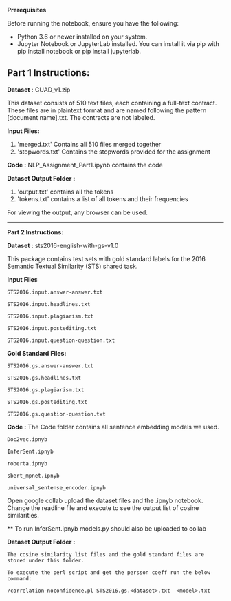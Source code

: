 **Prerequisites**

Before running the notebook, ensure you have the following:

- Python 3.6 or newer installed on your system.
- Jupyter Notebook or JupyterLab installed. You can install it via pip with pip install notebook or pip install jupyterlab.

**Part 1 Instructions:**
-----------------------------------------------------------------------------------------------------------------------------------------------------------------------------------------------------------------------------------------

**Dataset** : CUAD\_v1.zip

This dataset consists of 510 text files, each containing a full-text contract. These files are in plaintext format and are named following the pattern [document name].txt. The contracts are not labeled.

**Input Files:**

1. 'merged.txt' Contains all 510 files merged together
2. 'stopwords.txt' Contains the stopwords provided for the assignment

**Code :** NLP\_Assignment\_Part1.ipynb contains the code

**Dataset Output Folder :**

1. 'output.txt' contains all the tokens
2. 'tokens.txt' contains a list of all tokens and their frequencies

For viewing the output, any browser can be used.


-----------------------------------------------------------------------------------------------------------------------------------------------------------------------------------------------------------------------------------------
**Part 2 Instructions:**

**Dataset** : sts2016-english-with-gs-v1.0

This package contains test sets with gold standard labels for the 2016 Semantic Textual Similarity (STS) shared task.

**Input Files**

    STS2016.input.answer-answer.txt

    STS2016.input.headlines.txt

    STS2016.input.plagiarism.txt

    STS2016.input.postediting.txt

    STS2016.input.question-question.txt

**Gold Standard Files:**

    STS2016.gs.answer-answer.txt

    STS2016.gs.headlines.txt

    STS2016.gs.plagiarism.txt

    STS2016.gs.postediting.txt

    STS2016.gs.question-question.txt


**Code :** The Code folder contains all sentence embedding models we used.

    Doc2vec.ipnyb 

    InferSent.ipnyb

    roberta.ipnyb

    sbert_mpnet.ipnyb

    universal_sentense_encoder.ipnyb

Open google collab upload the dataset files and the .ipnyb notebook. Change the readline file and execute to see the output list of cosine similarities.

** To run InferSent.ipnyb models.py should also be uploaded to collab


**Dataset Output Folder :**

    The cosine similarity list files and the gold standard files are stored under this folder.

    To execute the perl script and get the persson coeff run the below command:

    /correlation-noconfidence.pl STS2016.gs.<dataset>.txt  <model>.txt
